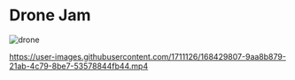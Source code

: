# Drone Jam

![drone](https://user-images.githubusercontent.com/1711126/168429136-e598d686-552d-4033-9ac3-e151fbfa12d9.gif)

https://user-images.githubusercontent.com/1711126/168429807-9aa8b879-21ab-4c79-8be7-53578844fb44.mp4
